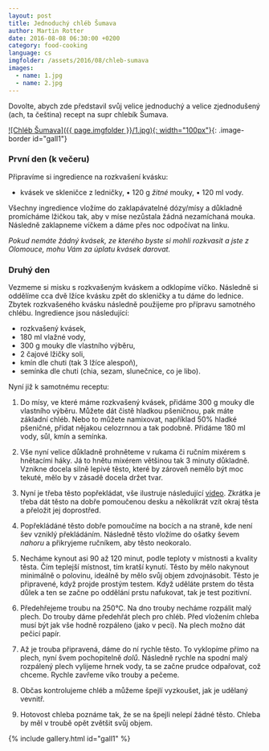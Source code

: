 ```yaml
---
layout: post
title: Jednoduchý chléb Šumava
author: Martin Rotter
date: 2016-08-08 06:30:00 +0200
category: food-cooking
language: cs
imgfolder: /assets/2016/08/chleb-sumava
images:
  - name: 1.jpg
  - name: 2.jpg
---
```


Dovolte, abych zde představil svůj velice jednoduchý a velice zjednodušený (ach, ta čeština) recept na supr chlebík Šumava.
<!--more-->

[![Chléb Šumava]({{ page.imgfolder }}/1.jpg){: width="100px"}](#){: .image-border id="gall1"}

### První den (k večeru)

Připravíme si ingredience na rozkvašení kvásku:

* kvásek ve skleničce z ledničky,
• 120 g *žitné* mouky,
• 120 ml vody.

Všechny ingredience vložíme do zaklapávatelné dózy/mísy a důkladně promícháme lžičkou tak, aby v míse nezůstala žádná nezamíchaná mouka. Následně zaklapneme víčkem a dáme přes noc odpočívat na linku.

*Pokud nemáte žádný kvásek, ze kterého byste si mohli rozkvasit a jste z Olomouce, mohu Vám za úplatu kvásek darovat.*

### Druhý den

Vezmeme si misku s rozkvašeným kváskem a odklopíme víčko. Následně si oddělíme cca dvě lžíce kvásku zpět do skleničky a tu dáme do lednice. Zbytek rozkvašeného kvásku následně použijeme pro přípravu samotného chlébu. Ingredience jsou následující:

* rozkvašený kvásek,
* 180 ml vlažné vody,
* 300 g mouky dle vlastního výběru,
* 2 čajové lžičky soli,
* kmín dle chuti (tak 3 lžíce alespoň),
* semínka dle chuti (chia, sezam, slunečnice, co je libo).

Nyní již k samotnému receptu:

1. Do mísy, ve které máme rozkvašený kvásek, přidáme 300 g mouky dle vlastního výběru. Můžete dát čistě hladkou pšeničnou, pak máte základní chléb. Nebo to můžete namixovat, například 50% hladké pšeničné, přidat nějakou celozrnnou a tak podobně. Přidáme 180 ml vody, sůl, kmín a semínka.

2. Vše nyní velice důkladně prohněteme v rukama či ručním mixérem s hnětacími háky. Já to hnětu mixérem většinou tak 3 minuty důkladně. Vznikne docela silně lepivé těsto, které by zároveň nemělo být moc tekuté, mělo by v zásadě docela držet tvar.

3. Nyní je třeba těsto popřekládat, vše ilustruje následující [video](https://www.youtube.com/watch?v=nCCHzSjUNXc). Zkrátka je třeba dát těsto na dobře pomoučenou desku a několikrát vzít okraj těsta a přeložit jej doprostřed.

4. Popřekládáné těsto dobře pomoučíme na bocích a na straně, kde není šev vzniklý překládáním. Následně těsto vložíme do ošatky ševem *nahoru* a přikryjeme ručníkem, aby těsto neokoralo.

5. Necháme kynout asi 90 až 120 minut, podle teploty v místnosti a kvality těsta. Čím teplejší místnost, tím kratší kynutí. Těsto by mělo nakynout minimálně o polovinu, ideálně by mělo svůj objem zdvojnásobit. Těsto je připravené, když projde prostým testem. Když uděláte prstem do těsta důlek a ten se začne po oddělání prstu nafukovat, tak je test pozitivní.

6. Předehřejeme troubu na 250°C. Na dno trouby necháme rozpálit malý plech. Do trouby dáme předehřát plech pro chléb. Před vložením chleba musí být jak vše hodně rozpáleno (jako v peci). Na plech možno dát pečicí papír.

7. Až je trouba připravená, dáme do ní rychle těsto. To vyklopíme přímo na plech, nyní švem pochopitelně *dolů*. Následně rychle na spodní malý rozpálený plech vylijeme hrnek vody, ta se začne prudce odpařovat, což chceme. Rychle zavřeme víko trouby a pečeme.

8. Občas kontrolujeme chléb a můžeme špejlí vyzkoušet, jak je udělaný vevnitř.

9. Hotovost chleba poznáme tak, že se na špejli nelepí žádné těsto. Chleba by měl v troubě opět zvětšit svůj objem.





{% include gallery.html id="gall1" %}